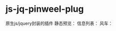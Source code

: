 # js-jq-pinweel-plug
原生js/jquery封装的插件
静态预览：
    信息列表：<a href="https://yidongying.github.io/js-jq-pinweel-plug/js-custom-plug/customer/musiclist"></a>
    风车：<a href="https://yidongying.github.io/js-jq-pinweel-plug/jq-pinweel-plug/jQuery-风车2.0.html"></a>
